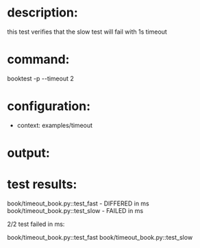 # description:

this test verifies that the slow test will fail with 1s timeout

# command:

booktest -p --timeout 2

# configuration:

 * context: examples/timeout

# output:


# test results:

  book/timeout_book.py::test_fast - DIFFERED in <number> ms
  book/timeout_book.py::test_slow - FAILED in <number> ms

2/2 test failed in <number> ms:

  book/timeout_book.py::test_fast
  book/timeout_book.py::test_slow



